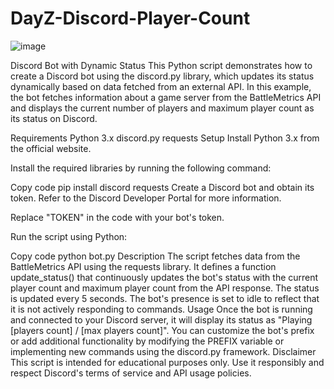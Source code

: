 # DayZ-Discord-Player-Count

![image](https://github.com/lysy086/DayZ-Discord-Player-Count/assets/32988227/287d8e53-373d-449c-8bed-3f4352733fb2)

Discord Bot with Dynamic Status
This Python script demonstrates how to create a Discord bot using the discord.py library, which updates its status dynamically based on data fetched from an external API. In this example, the bot fetches information about a game server from the BattleMetrics API and displays the current number of players and maximum player count as its status on Discord.

Requirements
Python 3.x
discord.py
requests
Setup
Install Python 3.x from the official website.

Install the required libraries by running the following command:

Copy code
pip install discord requests
Create a Discord bot and obtain its token. Refer to the Discord Developer Portal for more information.

Replace "TOKEN" in the code with your bot's token.

Run the script using Python:

Copy code
python bot.py
Description
The script fetches data from the BattleMetrics API using the requests library.
It defines a function update_status() that continuously updates the bot's status with the current player count and maximum player count from the API response.
The status is updated every 5 seconds.
The bot's presence is set to idle to reflect that it is not actively responding to commands.
Usage
Once the bot is running and connected to your Discord server, it will display its status as "Playing [players count] / [max players count]".
You can customize the bot's prefix or add additional functionality by modifying the PREFIX variable or implementing new commands using the discord.py framework.
Disclaimer
This script is intended for educational purposes only. Use it responsibly and respect Discord's terms of service and API usage policies.
